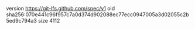 version https://git-lfs.github.com/spec/v1
oid sha256:070e441c96f957c7a0d374d902088ec77ecc0947005a3d02055c2b5ed9c794a3
size 4112
